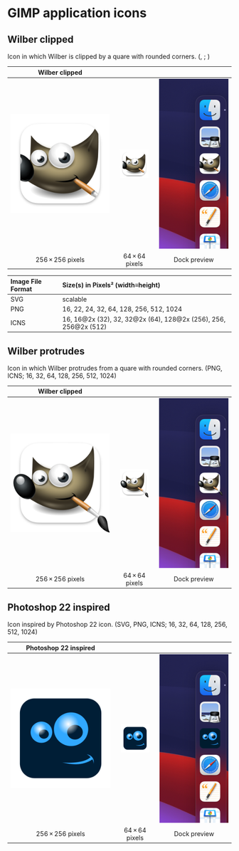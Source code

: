 # GIMP application icons


## Wilber clipped

Icon in which Wilber is clipped by a quare with rounded corners. (, ; )

|  Wilber clipped  |  &nbsp;  |  &nbsp;  |
|  :---:           |  :---:   |  :---:   |
|  ![](./gimp-wilberc.iconset/icon_256x256.png)  |  ![](./gimp-wilberc.iconset/icon_32x32@2x.png)  |  ![](./gimp-wilberc.iconset/preview.png)  |
|  256 × 256 pixels  |  64 × 64 pixels  |  Dock preview  |

|  Image File Format  |  Size(s) in Pixels² (width≡height)   |
|  :---               |  :---      |
|  SVG                |  scalable  |
|  PNG                |  16, 22, 24, 32, 64, 128, 256, 512, 1024  |
|  ICNS               |  16, 16@2x (32), 32, 32@2x (64), 128@2x (256), 256, 256@2x (512)  |


## Wilber protrudes

Icon in which Wilber protrudes from a quare with rounded corners. (PNG, ICNS; 16, 32, 64, 128, 256, 512, 1024)

|  Wilber clipped  |  &nbsp;  |  &nbsp;  |
|  :---:           |  :---:   |  :---:   |
|  ![](./gimp-wilberp.iconset/icon_256x256.png)  |  ![](./gimp-wilberp.iconset/icon_32x32@2x.png)  |  ![](./gimp-wilberp.iconset/preview.png)  |
|  256 × 256 pixels  |  64 × 64 pixels  |  Dock preview  |


## Photoshop 22 inspired

Icon inspired by Photoshop 22 icon. (SVG, PNG, ICNS; 16, 32, 64, 128, 256, 512, 1024)

|  Photoshop 22 inspired  |  &nbsp;  |  &nbsp;  |
|  :---:                  |  :---:   |  :---:   |
|  ![](./gimp-ps22.iconset/icon_256x256.png)  |  ![](./gimp-ps22.iconset/icon_32x32@2x.png)  |  ![](./gimp-ps22.iconset/preview.png)  |
|  256 × 256 pixels  |  64 × 64 pixels  |  Dock preview  |
